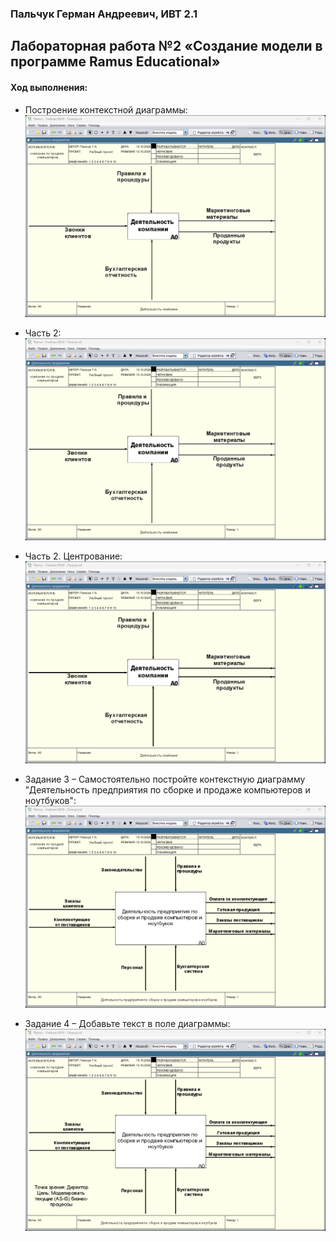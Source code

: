 ### Пальчук Герман Андреевич, ИВТ 2.1

## Лабораторная работа №2 «Создание модели в программе Ramus Educational»

#### Ход выполнения:

- Построение контекстной диаграммы:
![](photos/part1.png)

- Часть 2:
![](photos/part2.png)

- Часть 2. Центрование:
![](photos/part2-center.png)

- Задание 3 – Самостоятельно постройте контекстную диаграмму "Деятельность предприятия по сборке и продаже компьютеров и ноутбуков":
![](photos/part3.png)

- Задание 4 – Добавьте текст в поле диаграммы:
![](photos/part4.png)